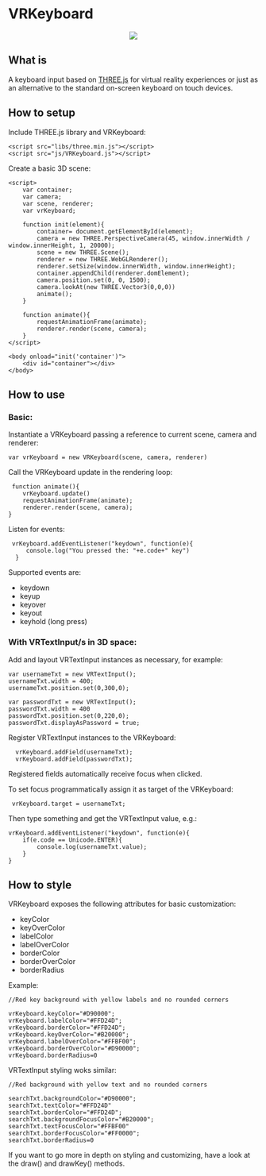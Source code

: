 # VRKeyboard

<p align="center">
  <img src="https://github.com/erosmarcon/VRKeyboard/blob/master/images/screenshots/VRKeyboard-shot-1.png"/>
</p>

## What is
A keyboard input based on [THREE.js](https://threejs.org/) for virtual reality experiences or just as an alternative to the standard on-screen keyboard on touch devices.

## How to setup

Include THREE.js library and VRKeyboard:

    <script src="libs/three.min.js"></script>
    <script src="js/VRKeyboard.js"></script>


Create a basic 3D scene:

    <script>
        var container;
        var camera;
        var scene, renderer;
        var vrKeyboard;

        function init(element){
            container= document.getElementById(element);
            camera = new THREE.PerspectiveCamera(45, window.innerWidth / window.innerHeight, 1, 20000);
            scene = new THREE.Scene();
            renderer = new THREE.WebGLRenderer();
            renderer.setSize(window.innerWidth, window.innerHeight);
            container.appendChild(renderer.domElement);
            camera.position.set(0, 0, 1500);
            camera.lookAt(new THREE.Vector3(0,0,0))
            animate();
        }

        function animate(){
            requestAnimationFrame(animate);
            renderer.render(scene, camera);
        }
    </script>

    <body onload="init('container')">
        <div id="container"></div>
    </body>

## How to use

### Basic:

Instantiate a VRKeyboard passing a reference to current scene, camera and renderer:

    var vrKeyboard = new VRKeyboard(scene, camera, renderer)

Call the VRKeyboard update in the rendering loop:

     function animate(){
        vrKeyboard.update()
        requestAnimationFrame(animate);
        renderer.render(scene, camera);
    }

Listen for events:

     vrKeyboard.addEventListener("keydown", function(e){
         console.log("You pressed the: "+e.code+" key")
      }


Supported events are:

* keydown
* keyup
* keyover
* keyout
* keyhold (long press)

### With VRTextInput/s in 3D space:

Add and layout VRTextInput instances as necessary, for example:

    var usernameTxt = new VRTextInput();
    usernameTxt.width = 400;
    usernameTxt.position.set(0,300,0);

    var passwordTxt = new VRTextInput();
    passwordTxt.width = 400
    passwordTxt.position.set(0,220,0);
    passwordTxt.displayAsPassword = true;


Register VRTextInput instances to the VRKeyboard:

      vrKeyboard.addField(usernameTxt);
      vrKeyboard.addField(passwordTxt);

Registered fields automatically receive focus when clicked.

To set focus programmatically assign it as target of the VRKeyboard:

     vrKeyboard.target = usernameTxt;

Then type something and get the VRTextInput value, e.g.:

    vrKeyboard.addEventListener("keydown", function(e){
        if(e.code == Unicode.ENTER){
            console.log(usernameTxt.value);
        }
    }


## How to style

VRKeyboard exposes the following attributes for basic customization:

* keyColor
* keyOverColor
* labelColor
* labelOverColor
* borderColor
* borderOverColor
* borderRadius

Example:

    //Red key background with yellow labels and no rounded corners

    vrKeyboard.keyColor="#D90000";
    vrKeyboard.labelColor="#FFD24D";
    vrKeyboard.borderColor="#FFD24D";
    vrKeyboard.keyOverColor="#B20000";
    vrKeyboard.labelOverColor="#FFBF00";
    vrKeyboard.borderOverColor="#D90000";
    vrKeyboard.borderRadius=0

VRTextInput styling woks similar:

    //Red background with yellow text and no rounded corners

    searchTxt.backgroundColor="#D90000";
    searchTxt.textColor="#FFD24D"
    searchTxt.borderColor="#FFD24D";
    searchTxt.backgroundFocusColor="#B20000";
    searchTxt.textFocusColor="#FFBF00"
    searchTxt.borderFocusColor="#FF0000";
    searchTxt.borderRadius=0

If you want to go more in depth on styling and customizing, have a look at the draw() and drawKey() methods.


